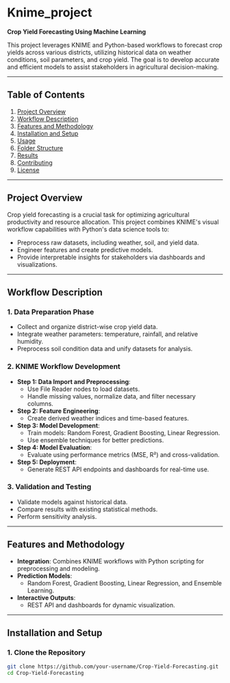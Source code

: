 # Knime_project
**Crop Yield Forecasting Using Machine Learning**

This project leverages KNIME and Python-based workflows to forecast crop yields across various districts, utilizing historical data on weather conditions, soil parameters, and crop yield. The goal is to develop accurate and efficient models to assist stakeholders in agricultural decision-making.

---

## **Table of Contents**
1. [Project Overview](#project-overview)
2. [Workflow Description](#workflow-description)
3. [Features and Methodology](#features-and-methodology)
4. [Installation and Setup](#installation-and-setup)
5. [Usage](#usage)
6. [Folder Structure](#folder-structure)
7. [Results](#results)
8. [Contributing](#contributing)
9. [License](#license)

---

## **Project Overview**
Crop yield forecasting is a crucial task for optimizing agricultural productivity and resource allocation. This project combines KNIME's visual workflow capabilities with Python's data science tools to:
- Preprocess raw datasets, including weather, soil, and yield data.
- Engineer features and create predictive models.
- Provide interpretable insights for stakeholders via dashboards and visualizations.

---

## **Workflow Description**

### **1. Data Preparation Phase**
- Collect and organize district-wise crop yield data.
- Integrate weather parameters: temperature, rainfall, and relative humidity.
- Preprocess soil condition data and unify datasets for analysis.

### **2. KNIME Workflow Development**
- **Step 1: Data Import and Preprocessing**:
  - Use File Reader nodes to load datasets.
  - Handle missing values, normalize data, and filter necessary columns.
- **Step 2: Feature Engineering**:
  - Create derived weather indices and time-based features.
- **Step 3: Model Development**:
  - Train models: Random Forest, Gradient Boosting, Linear Regression.
  - Use ensemble techniques for better predictions.
- **Step 4: Model Evaluation**:
  - Evaluate using performance metrics (MSE, R²) and cross-validation.
- **Step 5: Deployment**:
  - Generate REST API endpoints and dashboards for real-time use.

### **3. Validation and Testing**
- Validate models against historical data.
- Compare results with existing statistical methods.
- Perform sensitivity analysis.

---

## **Features and Methodology**
- **Integration**: Combines KNIME workflows with Python scripting for preprocessing and modeling.
- **Prediction Models**:
  - Random Forest, Gradient Boosting, Linear Regression, and Ensemble Learning.
- **Interactive Outputs**:
  - REST API and dashboards for dynamic visualization.

---

## **Installation and Setup**

### **1. Clone the Repository**
```bash
git clone https://github.com/your-username/Crop-Yield-Forecasting.git
cd Crop-Yield-Forecasting


